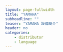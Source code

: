```yaml
---
layout: page-fullwidth
title: "YAMAHA"
subheadline: ""
teaser: "YAMAHA 設備簡介"
header: no
categories:
    - distributor
    - language
---
```

